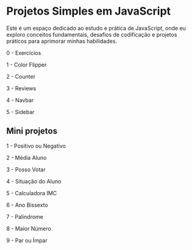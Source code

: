 # Projetos Simples em JavaScript

Este é um espaço dedicado ao estudo e prática de JavaScript, onde eu exploro conceitos fundamentais, desafios de codificação e projetos práticos para aprimorar minhas habilidades.

0 - Exercícios

1 - Color Flipper

2 - Counter

3 - Reviews

4 - Navbar

5 - Sidebar


## Mini projetos 

1 - Positivo ou Negativo

2 - Média Aluno

3 - Posso Votar

4 - Situação do Aluno

5 - Calculadora IMC

6 - Ano Bissexto

7 - Palindrome

8 - Maior Número

9 - Par ou Ímpar